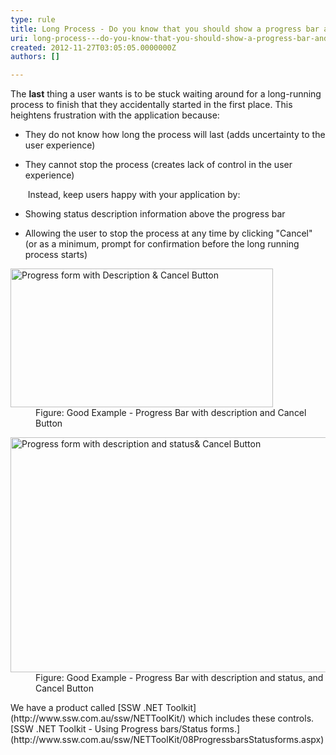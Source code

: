 ```yaml
---
type: rule
title: Long Process - Do you know that you should show a progress bar and allow users to cancel?
uri: long-process---do-you-know-that-you-should-show-a-progress-bar-and-allow-users-to-cancel
created: 2012-11-27T03:05:05.0000000Z
authors: []

---
```


 
The **last** thing a user wants is to be stuck waiting around for a long-running process to finish that they accidentally started in the first place. This heightens frustration with the application because:

- They do not know how long the process will last (adds uncertainty to the user experience)
- They cannot stop the process (creates lack of control in the user experience)

   ​
Instead, keep users happy with your application by:

- Showing status description information above the progress bar
- Allowing the user to stop the process at any time by clicking "Cancel" (or as a minimum, prompt for confirmation before the long running process starts)

<dl class="goodImage"><dt><img alt="Progress form with Description &amp; Cancel Button" src="http&#58;//www.ssw.com.au/ssw/Standards/Rules/Images/AllowCancelAndShowProgressForLongRunningProcesses.gif" width="420" height="222"></dt>
<dd>Figure&#58; Good Example - Progress Bar with description and Cancel Button</dd></dl><dl class="goodImage"><dt><img alt="Progress form with description and status&amp; Cancel Button" src="http&#58;//www.ssw.com.au/ssw/Standards/Rules/Images/AllowCancelAndShowProgressForLongRunningProcesses2.jpg" width="608" height="376"></dt>
<dd>Figure&#58; Good Example - Progress Bar with description and status, and Cancel Button</dd></dl>
We have a product called [SSW .NET Toolkit](http&#58;//www.ssw.com.au/ssw/NETToolKit/) which includes these controls. [SSW .NET Toolkit - Using Progress bars/Status forms.](http&#58;//www.ssw.com.au/ssw/NETToolKit/08ProgressbarsStatusforms.aspx)

